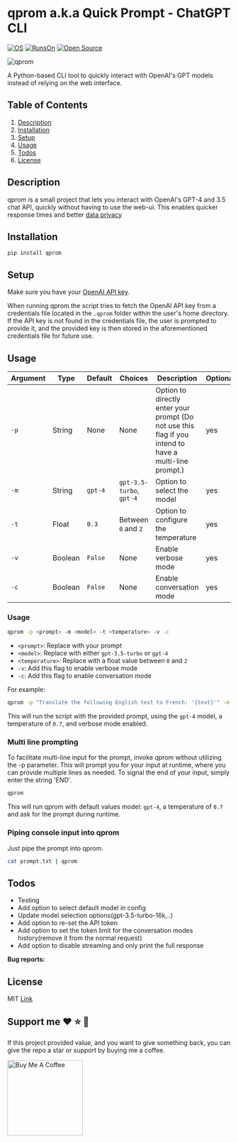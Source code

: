 # qprom a.k.a Quick Prompt - ChatGPT CLI

[![OS](https://img.shields.io/badge/Runs%20on%3A-Linux%20%7C%20Mac-green)]() [![RunsOn](https://img.shields.io/github/license/MartinWie/AEnv)](https://github.com/MartinWie/AEnv/blob/master/LICENSE) [![Open Source](https://badges.frapsoft.com/os/v1/open-source.svg?v=103)](https://opensource.org/)

![qprom](https://github.com/MartinWie/qprom/blob/main/qprom_logo.png)

A Python-based CLI tool to quickly interact with OpenAI's GPT models instead of relying on the web interface.

## Table of Contents

1. [Description](#description)
2. [Installation](#installation)
3. [Setup](#Setup)
3. [Usage](#Usage)
4. [Todos](#Todos)
5. [License](#License)

## Description

qprom is a small project that lets you interact with OpenAI's GPT-4 and 3.5 chat API, quickly without having to use the web-ui.
This enables quicker response times and better [data privacy](https://openai.com/policies/api-data-usage-policies)

## Installation


```
pip install qprom
```

## Setup

Make sure you have your [OpenAI API key](https://platform.openai.com/account/api-keys).

When running qprom the script tries to fetch the OpenAI API key from a credentials file located in the `.qprom` folder within the user's home directory. 
If the API key is not found in the credentials file, the user is prompted to provide it, and the provided key is then stored in the aforementioned credentials file for future use.

## Usage

| Argument | Type | Default | Choices | Description                                                                                            | Optional |
|----------|---|---|---|--------------------------------------------------------------------------------------------------------|---|
| `-p`     | String | None | None | Option to directly enter your prompt (Do not use this flag if you intend to have a multi-line prompt.) | yes |
| `-m`     | String | `gpt-4` | `gpt-3.5-turbo`, `gpt-4` | Option to select the model                                                                             | yes |
| `-t`     | Float | `0.3` | Between `0` and `2` | Option to configure the temperature                                                                    | yes |
| `-v`     | Boolean | `False` | None | Enable verbose mode                                                                                    | yes |
| `-c`     | Boolean | `False` | None | Enable conversation mode                                                                               | yes |

### Usage

```bash
qprom -p <prompt> -m <model> -t <temperature> -v -c
```

- `<prompt>`: Replace with your prompt
- `<model>`: Replace with either `gpt-3.5-turbo` or `gpt-4`
- `<temperature>`: Replace with a float value between `0` and `2`
- `-v`: Add this flag to enable verbose mode
- `-c`: Add this flag to enable conversation mode

For example:

```bash
qprom -p "Translate the following English text to French: '{text}'" -m gpt-4 -t 0.7 -v
```

This will run the script with the provided prompt, using the `gpt-4` model, a temperature of `0.7`, and verbose mode enabled.

### Multi line prompting
To facilitate multi-line input for the prompt, invoke qprom without utilizing the -p parameter. This will prompt you for your input at runtime, where you can provide multiple lines as needed. To signal the end of your input, simply enter the string 'END'.

```bash
qprom
```

This will run qprom with default values model: `gpt-4`, a temperature of `0.7` and ask for the prompt during runtime.

### Piping console input into qprom 
Just pipe the prompt into qprom.

```bash
cat prompt.txt | qprom
```

## Todos

* Testing
* Add option to select default model in config
* Update model selection options(gpt-3.5-turbo-16k,..)
* Add option to re-set the API token
* Add option to set the token limit for the conversation modes history(remove it from the normal request)
* Add option to disable streaming and only print the full response


**Bug reports:**


## License

MIT [Link](https://github.com/MartinWie/qprom/blob/master/LICENSE)

## Support me :heart: :star: :money_with_wings:
If this project provided value, and you want to give something back, you can give the repo a star or support by buying me a coffee.

<a href="https://buymeacoffee.com/MartinWie" target="_blank"><img src="https://cdn.buymeacoffee.com/buttons/v2/default-blue.png" alt="Buy Me A Coffee" width="170"></a>